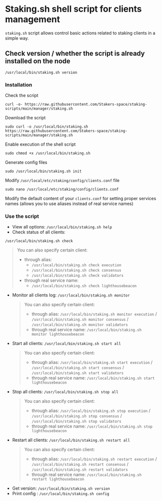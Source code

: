 # Staking.sh shell script for clients management
`staking.sh` script allows control basic actions related to staking clients in a simple way.


## Check version / whether the script is already installed on the node
```
/usr/local/bin/staking.sh version
```

### Installation
Check the script
```
curl -o- https://raw.githubusercontent.com/Stakers-space/staking-scripts/main/manager/staking.sh
```
Download the script
```
sudo curl -o /usr/local/bin/staking.sh https://raw.githubusercontent.com/Stakers-space/staking-scripts/main/manager/staking.sh
```
Enable execution of the shell script
```
sudo chmod +x /usr/local/bin/staking.sh
```

Generate config files
```
sudo /usr/local/bin/staking.sh init
```

Modify `/usr/local/etc/staking/config/clients.conf` file
```
sudo nano /usr/local/etc/staking/config/clients.conf
```
Modify the default content of your `clients.conf` for setting proper services names (allows you to use aliases instead of real service names)

### Use the script
- View all options: `/usr/local/bin/staking.sh help`
- Check status of all clients: 
```
/usr/local/bin/staking.sh check
```
>   You can also specify certain client:
>    - through alias: 
>        - `/usr/local/bin/staking.sh check execution`
>        - `/usr/local/bin/staking.sh check consensus`
>        - `/usr/local/bin/staking.sh check validators`
>    - through real service name: 
>        - `/usr/local/bin/staking.sh check lighthousebeacon`
- Monitor all clients log: `/usr/local/bin/staking.sh monitor`
    > You can also specify certain client:
    > - through alias: `/usr/local/bin/staking.sh monitor execution` / `/usr/local/bin/staking.sh monitor consensus` / `/usr/local/bin/staking.sh monitor validators`
    > - through real service name: `/usr/local/bin/staking.sh monitor lighthousebeacon`
- Start all clients: `/usr/local/bin/staking.sh start all`
    > You can also specify certain client:
    > - through alias: `/usr/local/bin/staking.sh start execution` / `/usr/local/bin/staking.sh start consensus` / `/usr/local/bin/staking.sh start validators`
    > - through real service name: `/usr/local/bin/staking.sh start lighthousebeacon`
- Stop all clients: `/usr/local/bin/staking.sh stop all`
    > You can also specify certain client:
    > - through alias: `/usr/local/bin/staking.sh stop execution` / `/usr/local/bin/staking.sh stop consensus` / `/usr/local/bin/staking.sh stop validators`
    > - through real service name: `/usr/local/bin/staking.sh stop lighthousebeacon`
- Restart all clients: `/usr/local/bin/staking.sh restart all`
    > You can also specify certain client:
    > - through alias: `/usr/local/bin/staking.sh restart execution` / `/usr/local/bin/staking.sh restart consensus` / `/usr/local/bin/staking.sh restart validators`
    > - through real service name: `/usr/local/bin/staking.sh restart lighthousebeacon`
- Get version: `/usr/local/bin/staking.sh version`
- Print config : `/usr/local/bin/staking.sh config`